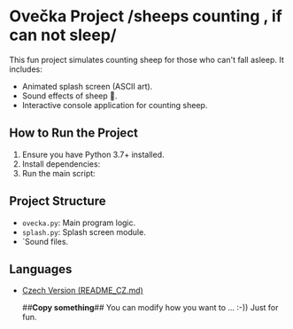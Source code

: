 # Ovečka Project /sheeps counting , if can not sleep/

This fun project simulates counting sheep for those who can't fall asleep. It includes:
- Animated splash screen (ASCII art).
- Sound effects of sheep 🐑.
- Interactive console application for counting sheep.

## How to Run the Project
1. Ensure you have Python 3.7+ installed.
2. Install dependencies:
3. Run the main script:


## Project Structure
- `ovecka.py`: Main program logic.
- `splash.py`: Splash screen module.
- `Sound files.



## Languages
- [Czech Version (README_CZ.md)](README-CZ.md)

  ##**Copy something**## You can modify how you want to ... :-)) Just for fun.
